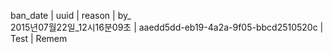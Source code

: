ban_date | uuid | reason | by_</br>
2015년07월22일_12시16분09초 | aaedd5dd-eb19-4a2a-9f05-bbcd2510520c | Test | Remem
